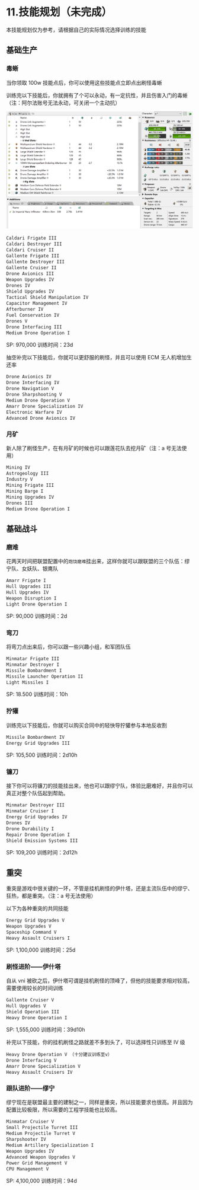 # 11.技能规划（未完成）

本技能规划仅为参考，请根据自己的实际情况选择训练的技能

## 基础生产

### 毒蜥

当你领取 100w 技能点后，你可以使用这些技能点立即点出刷怪毒蜥

训练完以下技能后，你就拥有了个可以永动，有一定抗性，并且伤害入门的毒蜥（注：阿尔法账号无法永动，可关闭一个主动抗）

![](../.gitbook/assets/snipaste_2020-09-19_19-22-13.png)

```text
Caldari Frigate III
Caldari Destroyer III
Caldari Cruiser II
Gallente Frigate III
Gallente Destroyer III
Gallente Cruiser II
Drone Avionics III
Weapon Upgrades IV
Drones IV
Shield Upgrades IV
Tactical Shield Manipulation IV
Capacitor Management IV
Afterburner IV
Fuel Conservation IV
Drones V
Drone Interfacing III
Medium Drone Operation I
```

SP: 970,000 训练时间：23d

抽空补完以下技能后，你就可以更舒服的刷怪，并且可以使用 ECM 无人机增加生还率

```text
Drone Avionics IV
Drone Interfacing IV
Drone Navigation V
Drone Sharpshooting V
Medium Drone Operation V
Amarr Drone Specialization IV
Electronic Warfare IV
Advanced Drone Avionics IV
```

### 月矿

新人除了刷怪生产，在有月矿的时候也可以跟莲花队去挖月矿（注：a 号无法使用）

```text
Mining IV
Astrogeology III
Industry V
Mining Frigate III
Mining Barge I
Mining Upgrades IV
Drones III
Medium Drone Operation I
```

## 基础战斗

### 磨难

花两天时间把联盟配置中的`炮饶磨难`挂出来，这样你就可以跟联盟的三个队伍：缪宁队、女妖队、银鹰队

```text
Amarr Frigate I
Hull Upgrades III
Hull Upgrades IV
Weapon Disruption I
Light Drone Operation I
```

SP: 90,000 训练时间：2d

### 弯刀

将弯刀点出来后，你可以跟一些兴趣小组，和军团队伍

```text
Minmatar Frigate III
Minmatar Destroyer I
Missile Bombardment I
Missile Launcher Operation II
Light Missiles I
```

SP: 18.500 训练时间：10h

### 狞獾

训练完以下技能后，你就可以购买合同中的轻快导狞獾参与本地反收割

```text
Missile Bombardment IV
Energy Grid Upgrades III
```

SP: 105,500 训练时间：2d10h

### 镰刀

接下你可以将镰刀的技能挂出来，他也可以跟缪宁队，体验比磨难好，并且你可以真正对整个队伍起到帮助。

```text
Minmatar Destroyer III
Minmatar Cruiser I
Energy Grid Upgrades IV
Drones IV
Drone Durability I
Repair Drone Operation I
Shield Emission Systems III
```

SP: 109,200 训练时间：2d12h

## 重突

重突是游戏中很关键的一环，不管是挂机刷怪的伊什塔，还是主流队伍中的缪宁、狂热，都是重突。（注：a 号无法使用）

以下为各种重突的共同技能

```text
Energy Grid Upgrades V
Weapon Upgrades V
Spaceship Command V
Heavy Assault Cruisers I
```

SP: 1,100,000 训练时间：25d

### 刷怪进阶——伊什塔

自从 vni 被砍之后，伊什塔可谓是挂机刷怪的顶峰了，但他的技能要求相对较高，需要使用较长的时间训练

```text
Gallente Cruiser V
Hull Upgrades V
Shield Operation III
Heavy Drone Operation I
```

SP: 1,555,000 训练时间：39d10h

补完以下技能，你的挂机刷怪之路就差不多到头了，可以选择性只训练至 IV 级

```text
Heavy Drone Operation V （十分建议训练至v）
Drone Interfacing V
Amarr Drone Specialization V
Heavy Assault Cruisers IV
```

### 跟队进阶——缪宁

缪宁现在是联盟最主要的建制之一，同样是重突，所以技能要求也很高。并且因为配置比较极限，所以需要的工程学技能也比较高。

```text
Minmatar Cruiser V
Small Projectile Turret III
Medium Projectile Turret V
Sharpshooter IV
Medium Artillery Specialization I
Weapon Upgrades IV
Advanced Weapon Upgrades V
Power Grid Management V
CPU Management V
```

SP: 4,100,000 训练时间：94d
